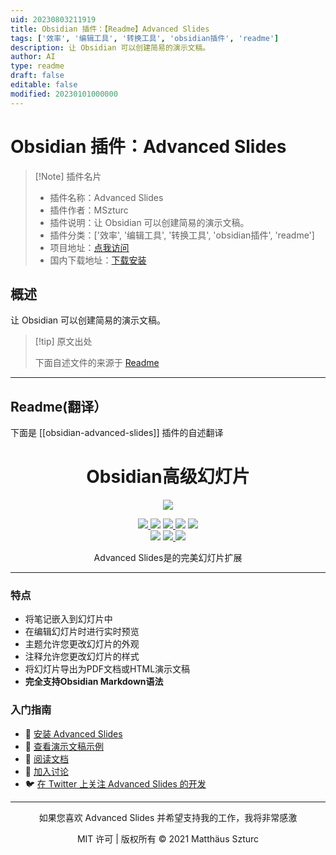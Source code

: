 ```yaml
---
uid: 20230803211919
title: Obsidian 插件：【Readme】Advanced Slides
tags: ['效率', '编辑工具', '转换工具', 'obsidian插件', 'readme']
description: 让 Obsidian 可以创建简易的演示文稿。
author: AI
type: readme
draft: false
editable: false
modified: 20230101000000
---
```


# Obsidian 插件：Advanced Slides

> [!Note] 插件名片
> - 插件名称：Advanced Slides
> - 插件作者：MSzturc
> - 插件说明：让 Obsidian 可以创建简易的演示文稿。
> - 插件分类：['效率', '编辑工具', '转换工具', 'obsidian插件', 'readme']
> - 项目地址：[点我访问](https://github.com/MSzturc/obsidian-advanced-slides)
> - 国内下载地址：[下载安装](https://pkmer.cn/products/plugin/pluginMarket/?obsidian-advanced-slides)

## 概述

让 Obsidian 可以创建简易的演示文稿。



> [!tip] 原文出处
> 
>下面自述文件的来源于 [Readme](https://ghproxy.net/https://raw.githubusercontent.com/MSzturc/obsidian-advanced-slides/main/README.md)
> 

---

## Readme(翻译）

下面是 [[obsidian-advanced-slides]] 插件的自述翻译



<h1 align="center">Obsidian高级幻灯片</h1>

<p align="center">
  <img  src="https://raw.githubusercontent.com/MSzturc/obsidian-advanced-slides/main/imgs/demo.gif">
</p>

<p align="center">
    <a href="https://github.com/MSzturc/obsidian-advanced-slides/releases/latest">
		<img src="https://img.shields.io/github/manifest-json/v/MSzturc/obsidian-advanced-slides?color=blue">
	</a>
    <img src="https://img.shields.io/github/release-date/MSzturc/obsidian-advanced-slides">
	<a href="https://github.com/MSzturc/obsidian-advanced-slides/blob/main/LICENSE">
		<img src="https://img.shields.io/github/license/MSzturc/obsidian-advanced-slides">
	</a>
	<img src="https://img.shields.io/github/downloads/MSzturc/obsidian-advanced-slides/total">
	<a href="https://github.com/MSzturc/obsidian-advanced-slides/issues">
		<img src="https://img.shields.io/github/issues/MSzturc/obsidian-advanced-slides">
	</a>
	<br>
	<img src="https://img.shields.io/tokei/lines/github/MSzturc/obsidian-advanced-slides">
	<a href="https://www.codefactor.io/repository/github/mszturc/obsidian-advanced-slides/stats">
		<img src="https://img.shields.io/codefactor/grade/github/MSzturc/obsidian-advanced-slides">
	</a>
	<a href="https://mszturc.github.io/obsidian-advanced-slides/lcov-report/">
		<img src="https://img.shields.io/endpoint?url=https://gist.githubusercontent.com/MSzturc/a2879612aa47b6364392d94cae882c50/raw/obsidian-advanced-slides_coverage.json">
	</a>
</p>

<div align="center">

Advanced Slides是的完美幻灯片扩展
</div>

---
### 特点
- 将笔记嵌入到幻灯片中
- 在编辑幻灯片时进行实时预览
- 主题允许您更改幻灯片的外观
- 注释允许您更改幻灯片的样式
- 将幻灯片导出为PDF文档或HTML演示文稿
- **完全支持Obsidian Markdown语法**

### 入门指南
- 🚀 [安装 Advanced Slides](https://mszturc.github.io/obsidian-advanced-slides/getting-start/installation/)
- 👀 [查看演示文稿示例](https://mszturc.github.io/obsidian-advanced-slides/examples/minml)
- 📖 [阅读文档](https://mszturc.github.io/obsidian-advanced-slides/)
- 💬 [加入讨论](https://forum.obsidian.md/t/advanced-slides-create-markdown-based-reveal-js-presentations-in-obsidian/28243)
- 🐦 [在 Twitter 上关注 Advanced Slides 的开发](https://twitter.com/AdvancedSlides)

--- 

<div align="center">

如果您喜欢 Advanced Slides 并希望支持我的工作，我将非常感激
</div>
<div align="center">
  MIT 许可 | 版权所有 © 2021 Matthäus Szturc
</div>



